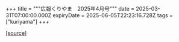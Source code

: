 +++
title = """広報くりやま　2025年4月号"""
date = 2025-03-31T07:00:00.000Z
expiryDate = 2025-06-05T22:23:16.728Z
tags = ["kuriyama"]
+++


[[source]](https://www.town.kuriyama.hokkaido.jp/site/koho/31061.html)
